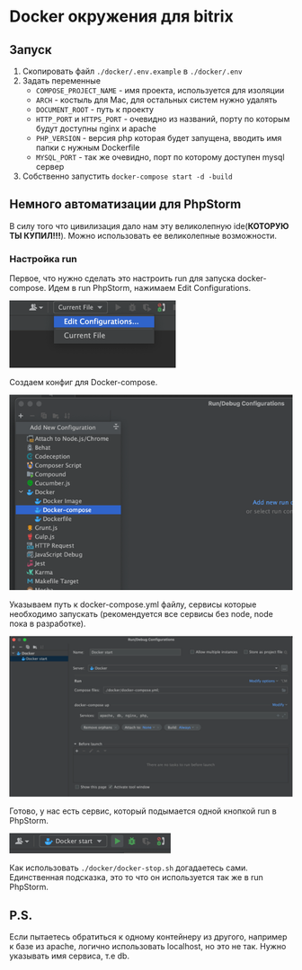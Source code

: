 # Docker окружения для bitrix

## Запуск

1. Скопировать файл `./docker/.env.example` в `./docker/.env`
2. Задать переменные
    - `COMPOSE_PROJECT_NAME` - имя проекта, используется для изоляции
    - `ARCH` - костыль для Mac, для остальных систем нужно удалять
    - `DOCUMENT_ROOT` - путь к проекту
    - `HTTP_PORT` и `HTTPS_PORT` - очевидно из названий, порту по которым будут доступны nginx и apache
    - `PHP_VERSION` - версия php которая будет запущена, вводить имя папки с нужным Dockerfile
    - `MYSQL_PORT` - так же очевидно, порт по которому доступен mysql сервер
3. Собственно запустить `docker-compose start -d -build`

## Немного автоматизации для PhpStorm

В силу того что цивилизация дало нам эту великолепную ide(**КОТОРУЮ ТЫ КУПИЛ!!!**). 
Можно использовать ее великолепные возможности.

### Настройка run

Первое, что нужно сделать это настроить run для запуска docker-compose.
Идем в run PhpStorm, нажимаем Edit Configurations.

![img.png](./docs/img/img.png)

Создаем конфиг для Docker-compose.

![img.png](./docs/img/img_1.png)

Указываем путь к docker-compose.yml файлу, 
сервисы которые необходимо запускать (рекомендуется все сервисы без node, node пока в разработке).

![img.png](./docs/img/img_2.png)

Готово, у нас есть сервис, который подымается одной кнопкой run в PhpStorm.

![img.png](./docs/img/img_3.png)

Как использовать `./docker/docker-stop.sh` догадаетесь сами.
Единственная подсказка, это то что он используется так же в run PhpStorm.

## P.S.

Если пытаетесь обратиться к одному контейнеру из другого, например к базе из apache, логично использовать localhost, но это не так.
Нужно указывать имя сервиса, т.е db.